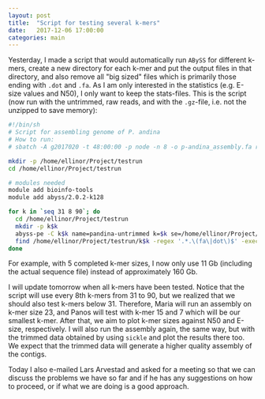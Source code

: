 ```yaml
---
layout: post
title:  "Script for testing several k-mers"
date:   2017-12-06 17:00:00
categories: main
---
```


Yesterday, I made a script that would automatically run `ABySS` for different k-mers, create a new directory for each k-mer and put the output files in that directory, and also remove all "big sized" files which is primarily those ending with `.dot` and `.fa`. As I am only interested in the statistics (e.g. E-size values and N50), I only want to keep the stats-files. This is the script (now run with the untrimmed, raw reads, and with the `.gz`-file, i.e. not the unzipped to save memory):

```bash
#!/bin/sh
# Script for assembling genome of P. andina
# How to run:
# sbatch -A g2017020 -t 48:00:00 -p node -n 8 -o p-andina_assembly.fa raw-multiple-kmers.sh

mkdir -p /home/ellinor/Project/testrun
cd /home/ellinor/Project/testrun

# modules needed
module add bioinfo-tools
module add abyss/2.0.2-k128

for k in `seq 31 8 90`; do
  cd /home/ellinor/Project/testrun
  mkdir -p k$k
  abyss-pe -C k$k name=pandina-untrimmed k=$k se=/home/ellinor/Project/SRR1817238.fastq.gz
  find /home/ellinor/Project/testrun/k$k -regex '.*.\(fa\|dot\)$' -exec readlink -f {} \; | xargs rm -f
done
```

For example, with 5 completed k-mer sizes, I now only use 11 Gb (including the actual sequence file) instead of approximately 160 Gb. 

I will update tomorrow when all k-mers have been tested. Notice that the script will use every 8th k-mers from 31 to 90, but we realized that we should also test k-mers below 31. Therefore, Maria will run an assembly on k-mer size 23, and Panos will test with k-mer 15 and 7 which will be our smallest k-mer. After that, we aim to plot k-mer sizes against N50 and E-size, respectively. I will also run the assembly again, the same way, but with the trimmed data obtained by using `sickle` and plot the results there too. We expect that the trimmed data will generate a higher quality assembly of the contigs. 

Today I also e-mailed Lars Arvestad and asked for a meeting so that we can discuss the problems we have so far and if he has any suggestions on how to proceed, or if what we are doing is a good approach. 


















